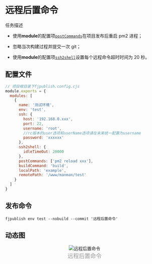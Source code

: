 # 远程后置命令

任务描述

- 使用**module**的配置项[`postCommands`](/api/#postcommands)在项目发布后重启 pm2 进程；

- 忽略当次构建过程并提交一次 git；

- 使用**module**的配置项[`ssh2shell`](/api/#ssh2shell)设置每个远程命令超时时间为 20 秒。

## 配置文件

```js
// 项目根目录下fjpublish.config.cjs
module.exports = {
  modules: [
    {
      name: '测试环境',
      env: 'test',
      ssh: {
        host: '192.168.0.xxx',
        port: 22,
        username: 'root',
        //rc版本的user选项和userName选项请在未来统一配置为username
        password: 'xxxxxx'
      },
      ssh2shell: {
        idleTimeOut: 20000
      },
      postCommands: ['pm2 reload xxx'],
      buildCommand: 'build',
      localPath: 'example',
      remotePath: '/www/manman/test'
    }
  ]
}
```

## 发布命令

```
fjpublish env test --nobuild --commit '远程后置命令'
```

## 动态图

<center>
   <img alt="远程后置命令" src="../assets/commands.gif" />
</center>
<center><font color="#999" size=4>远程后置命令</font></center>

